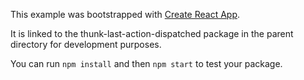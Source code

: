 This example was bootstrapped with [Create React App](https://github.com/facebook/create-react-app).

It is linked to the thunk-last-action-dispatched package in the parent directory for development purposes.

You can run `npm install` and then `npm start` to test your package.
